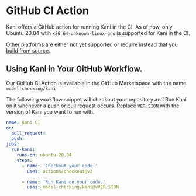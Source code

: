 # GitHub CI Action

Kani offers a GitHub action for running Kani in the CI. As of now,
only Ubuntu 20.04 wtih `x86_64-unknown-linux-gnu` is supported for
Kani in the CI.

Other platforms are either not yet supported or require instead that
you [build from source](build-from-source.md).

## Using Kani in Your GitHub Workflow.
Our GitHub CI Action is available in the GitHub Marketspace with the
name `model-checking/kani`

The following workflow snippet will checkout your repository and Run
Kani on it whenever a push or pull request occurs. Replace `VER.SION`
with the version of Kani you want to run with.

```yaml
name: Kani CI
on:
  pull_request:
  push:
jobs:
  run-kani:
    runs-on: ubuntu-20.04
    steps:
      - name: 'Checkout your code.'
        uses: actions/checkout@v2

      - name: 'Run Kani on your code.'
        uses: model-checking/kani@vVER.SION
```
